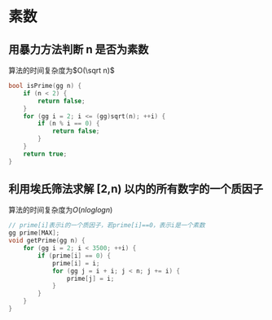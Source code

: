 # 素数

## 用暴力方法判断 n 是否为素数

算法的时间复杂度为$O(\sqrt n)$

```cpp
bool isPrime(gg n) {
    if (n < 2) {
        return false;
    }
    for (gg i = 2; i <= (gg)sqrt(n); ++i) {
        if (n % i == 0) {
            return false;
        }
    }
    return true;
}
```

## 利用埃氏筛法求解 [2,n) 以内的所有数字的一个质因子

算法的时间复杂度为$O(nloglogn)$

```cpp
// prime[i]表示i的一个质因子，若prime[i]==0，表示i是一个素数
gg prime[MAX];
void getPrime(gg n) {
    for (gg i = 2; i < 3500; ++i) {
        if (prime[i] == 0) {
            prime[i] = i;
            for (gg j = i + i; j < n; j += i) {
                prime[j] = i;
            }
        }
    }
}
```
